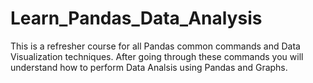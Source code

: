 # Learn_Pandas_Data_Analysis

This is a refresher course for all Pandas common commands and Data Visualization techniques. After going through these commands you will understand how to perform Data Analsis using Pandas and Graphs.
